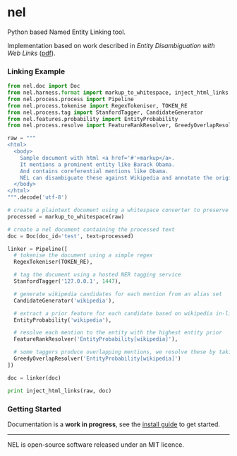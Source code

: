 nel
======================

Python based Named Entity Linking tool.

Implementation based on work described in *Entity Disambiguation with Web Links* ([pdf](http://aclweb.org/anthology/Q15-1011)).

### Linking Example

```python
from nel.doc import Doc
from nel.harness.format import markup_to_whitespace, inject_html_links
from nel.process.process import Pipeline
from nel.process.tokenise import RegexTokeniser, TOKEN_RE
from nel.process.tag import StanfordTagger, CandidateGenerator
from nel.features.probability import EntityProbability
from nel.process.resolve import FeatureRankResolver, GreedyOverlapResolver

raw = """
<html>
  <body>
    Sample document with html <a href='#'>markup</a>.
    It mentions a prominent entity like Barack Obama.
    And contains coreferential mentions like Obama.
    NEL can disambiguate these against Wikipedia and annotate the original document with links.
  </body>
</html>
""".decode('utf-8')

# create a plaintext document using a whitespace converter to preserve offsets
processed = markup_to_whitespace(raw)

# create a nel document containing the processed text
doc = Doc(doc_id='test', text=processed)

linker = Pipeline([
  # tokenise the document using a simple regex
  RegexTokeniser(TOKEN_RE),

  # tag the document using a hosted NER tagging service
  StanfordTagger('127.0.0.1', 1447),

  # generate wikipedia candidates for each mention from an alias set
  CandidateGenerator('wikipedia'),

  # extract a prior feature for each candidate based on wikipedia in-link counts
  EntityProbability('wikipedia'),

  # resolve each mention to the entity with the highest entity prior
  FeatureRankResolver('EntityProbability[wikipedia]'),

  # some taggers produce overlapping mentions, we resolve these by taking the mention with the highest score
  GreedyOverlapResolver('EntityProbability[wikipedia]')
])

doc = linker(doc)

print inject_html_links(raw, doc)
```

### Getting Started

Documentation is a **work in progress**, see the [install guide](docs/guide.md) to get started.

----------------
NEL is open-source software released under an MIT licence.
